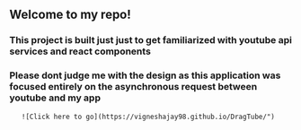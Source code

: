 ## Welcome to my repo!
   ### This project is built just just to get familiarized with youtube api services and react components
   ### Please dont judge me with the design as this application was focused entirely on the asynchronous request between youtube and my app
       ![Click here to go](https://vigneshajay98.github.io/DragTube/")
   
